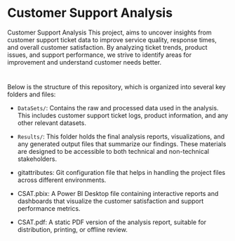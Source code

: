##

# Customer Support Analysis

Customer Support Analysis
This project, aims to uncover insights from customer support ticket data to improve service quality, response times, and overall customer satisfaction. By analyzing ticket trends, product issues, and support performance, we strive to identify areas for improvement and understand customer needs better.

# 
Below is the structure of this repository, which is organized into several key folders and files:

- `DataSets/`: Contains the raw and processed data used in the analysis. This includes customer support ticket logs, product information, and any other relevant datasets.

- `Results/`: This folder holds the final analysis reports, visualizations, and any generated output files that summarize our findings. These materials are designed to be accessible to both technical and non-technical stakeholders.

- gitattributes: Git configuration file that helps in handling the project files across different environments.

- CSAT.pbix: A Power BI Desktop file containing interactive reports and dashboards that visualize the customer satisfaction and support performance metrics.

- CSAT.pdf: A static PDF version of the analysis report, suitable for distribution, printing, or offline review.